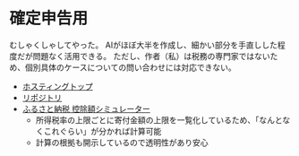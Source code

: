 # 確定申告用
むしゃくしゃしてやった。
AIがほぼ大半を作成し、細かい部分を手直しした程度だが問題なく活用できる。
ただし、作者（私）は税務の専門家ではないため、個別具体のケースについての問い合わせには対応できない。

- [ホスティングトップ](https://shimajima-eiji.github.io/Hosting2/%E7%A2%BA%E5%AE%9A%E7%94%B3%E5%91%8A%E7%94%A8)
- [リポジトリ](https://github.com/shimajima-eiji/Hosting2/tree/main/%E7%A2%BA%E5%AE%9A%E7%94%B3%E5%91%8A%E7%94%A8)
- [ふるさと納税 控除額シミュレーター](https://shimajima-eiji.github.io/Hosting2/%E7%A2%BA%E5%AE%9A%E7%94%B3%E5%91%8A%E7%94%A8/furusato-nozei-simulator.html)
  - 所得税率の上限ごとに寄付金額の上限を一覧化しているため、「なんとなくこれぐらい」が分かれば計算可能
  - 計算の根拠も開示しているので透明性があり安心
